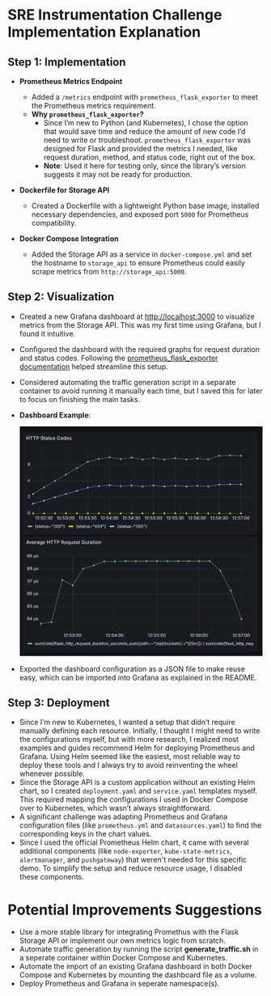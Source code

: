 # SRE Instrumentation Challenge Implementation Explanation

## Step 1: Implementation 
- **Prometheus Metrics Endpoint**
  - Added a `/metrics` endpoint with `prometheus_flask_exporter` to meet the Prometheus metrics requirement.
  - **Why `prometheus_flask_exporter`?**
    - Since I’m new to Python (and Kubernetes), I chose the option that would save time and reduce the amount of new code I’d need to write or troubleshoot. `prometheus_flask_exporter` was designed for Flask and provided the metrics I needed, like request duration, method, and status code, right out of the box.
    - **Note**: Used it here for testing only, since the library’s version suggests it may not be ready for production.

- **Dockerfile for Storage API**
  - Created a Dockerfile with a lightweight Python base image, installed necessary dependencies, and exposed port `5000` for Prometheus compatibility.

- **Docker Compose Integration**
  - Added the Storage API as a service in `docker-compose.yml` and set the hostname to `storage_api` to ensure Prometheus could easily scrape metrics from `http://storage_api:5000`.

## Step 2: Visualization

- Created a new Grafana dashboard at [http://localhost:3000](http://localhost:3000) to visualize metrics from the Storage API. This was my first time using Grafana, but I found it intuitive.
- Configured the dashboard with the required graphs for request duration and status codes. Following the [prometheus_flask_exporter documentation](https://github.com/rycus86/prometheus_flask_exporter) helped streamline this setup.
- Considered automating the traffic generation script in a separate container to avoid running it manually each time, but I saved this for later to focus on finishing the main tasks.
- **Dashboard Example**:

   ![My Dashboard Screenshot](docs/my-grafana-dashboard.png)
- Exported the dashboard configuration as a JSON file to make reuse easy, which can be imported into Grafana as explained in the README.

## Step 3: Deployment

- Since I’m new to Kubernetes, I wanted a setup that didn’t require manually defining each resource. Initially, I thought I might need to write the configurations myself, but with more research, I realized most examples and guides recommend Helm for deploying Prometheus and Grafana. Using Helm seemed like the easiest, most reliable way to deploy these tools and I always try to avoid reinventing the wheel whenever possible.
- Since the Storage API is a custom application without an existing Helm chart, so I created `deployment.yaml` and `service.yaml` templates myself. This required mapping the configurations I used in Docker Compose over to Kubernetes, which wasn’t always straightforward.
- A significant challenge was adapting Prometheus and Grafana configuration files (like `prometheus.yml` and `datasources.yaml`) to find the corresponding keys in the chart values. 
- Since I used the official Prometheus Helm chart, it came with several additional components (like `node-exporter`, `kube-state-metrics`, `alertmanager`, and `pushgateway`) that weren't needed for this specific demo. To simplify the setup and reduce resource usage, I disabled these components.

# Potential Improvements Suggestions
- Use a more stable library for integrating Promethus with the Flask Storage API or implement our own metrics logic from scratch.
- Automate traffic generation by running the script **generate_traffic.sh** in a seperate container within Docker Compose and Kubernetes.
- Automate the import of an existing Grafana dashboard in both Docker Compose and Kubernetes by mounting the dashboard file as a volume.
- Deploy Prometheus and Grafana in seperate namespace(s).

